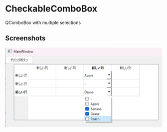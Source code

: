 # CheckableComboBox
QComboBox with multiple selections

## Screenshots
<img src="https://raw.githubusercontent.com/namara-pipeline/CheckableComboBox/README/screenshot-001.png" alt="screenshot-001.png" title="">
